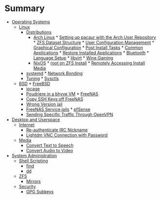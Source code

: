 # Summary

*   [Operating Systems](operatingsystems/introduction.md)
    *   [Linux](operatingsystems/linux/introduction.md)
        *   [Distributions](operatingsystems/linux/distributions/introduction.md)
            *    [Arch Linux](operatingsystems/linux/distributions/archlinux/introduction.md)
                *    [Setting up pacaur with the Arch User Repository](operatingsystems/linux/distributions/archlinux/pacaur_setup.md)
                *    [ZFS Dataset Structure](operatingsystems/linux/distributions/archlinux/)
                *    [User Configuration Management](operatingsystems/linux/distributions/archlinux/)
                *    [Graphical Configuration](operatingsystems/linux/distributions/archlinux/)
                *    [Post Install Tasks](operatingsystems/linux/distributions/archlinux/)
                *    [Common Applications](operatingsystems/linux/distributions/archlinux/applications.md)
                *    [Restore Installed Applications](operatingsystems/linux/distributions/archlinux/)
                *    [Bluetooth](operatingsystems/linux/distributions/archlinux/)
                *    [Language Setup](operatingsystems/linux/distributions/archlinux/)
                *    [libvirt](operatingsystems/linux/distributions/archlinux/)
                *    [Wine Gaming](operatingsystems/linux/distributions/archlinux/)
            *    [NixOS](operatingsystems/linux/distributions/nixos/introduction.md)
                *    [root on ZFS Install]()
                *    [Remotely Accessing Install Media]()
        *    [systemd]()
            *    [Network Bonding]()
        *    [Tuning]()
            *    [Sysctls]()
    *    [BSD](operatingsystems/bsd.md)
        *    [FreeBSD]()
            *    [iocage]()
            *    [Poudriere in a bhyve VM]()
        *    [FreeNAS]()
            *    [Copy SSH Keys off FreeNAS]()
            *    [Wrong Version jail]()
            *    [FreeNAS Service jails]()
        *    [pfSense]()
            *    [Sending Specific Traffic Through OpenVPN]()
*   [Desktop and Userspace]()
    *   [Internet]()
        *   [Re-authenticate IRC Nickname]()
        *   [Lightdm VNC Connection with Password]()
    *   [Media]()
        *   [Convert Text to Speech]()
        *   [Convert Audio to Video]()
*   [System Administration]()
    *   [Shell Scripting]()
        *   [find]()
        *   [dd]()
    *   [ZFS]()
        *   [Mirrors]()
    *   [Security]()
        *   [GPG Subkeys]()
